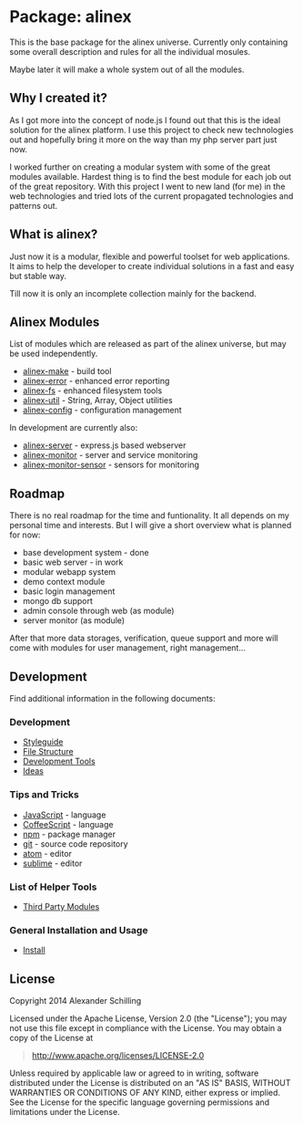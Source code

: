 Package: alinex
=================================================

This is the base package for the alinex universe. Currently only
containing some overall description and rules for all the individual mosules.

Maybe later it will make a whole system out of all the modules.


Why I created it?
-------------------------------------------------

As I got more into the concept of node.js I found out that this is the ideal
solution for the alinex platform. I use this project to check new technologies
out and hopefully bring it more on the way than my php server part just now.

I worked further on creating a modular system with some of the great modules
available. Hardest thing is to find the best module for each job out of the
great repository.
With this project I went to new land (for me) in the web technologies and tried
lots of the current propagated technologies and patterns out.


What is alinex?
-------------------------------------------------

Just now it is a modular, flexible and powerful toolset for web applications.
It aims to help the developer to create individual solutions in a fast and easy
but stable way.

Till now it is only an incomplete collection mainly for the backend.


Alinex Modules
-------------------------------------------------

List of modules which are released as part of the alinex universe, but may be
used independently.

- [alinex-make](https://alinex.github.io/node-make/) - build tool
- [alinex-error](https://alinex.github.io/node-error/) - enhanced error reporting
- [alinex-fs](https://alinex.github.io/node-fs/) - enhanced filesystem tools
- [alinex-util](https://alinex.github.io/node-util/) - String, Array, Object utilities
- [alinex-config](https://alinex.github.io/node-config/) - configuration management

In development are currently also:

- [alinex-server](https://alinex.github.io/node-config/) -
  express.js based webserver
- [alinex-monitor](https://alinex.github.io/node-monitor/) -
  server and service monitoring
- [alinex-monitor-sensor](https://alinex.github.io/node-monitor-sensor/) -
  sensors for monitoring


Roadmap
-------------------------------------------------

There is no real roadmap for the time and funtionality. It all depends on my
personal time and interests. But I will give a short overview what is planned
for now:

- base development system - done
- basic web server - in work
- modular webapp system
- demo context module
- basic login management
- mongo db support
- admin console through web (as module)
- server monitor (as module)

After that more data storages, verification, queue support and more will come
with modules for user management, right management...


Development
-------------------------------------------------

Find additional information in the following documents:

### Development

- [Styleguide](src/doc/styleguide.md)
- [File Structure](src/doc/filestructure.md)
- [Development Tools](src/doc/developtools.md)
- [Ideas](src/doc/ideas.md)

### Tips and Tricks

- [JavaScript](src/doc/javascript.md) - language
- [CoffeeScript](src/doc/coffee.md) - language
- [npm](src/doc/npm.md) - package manager
- [git](src/doc/git.md) - source code repository
- [atom](src/doc/atom.md) - editor
- [sublime](src/doc/sublime.md) - editor

### List of Helper Tools

- [Third Party Modules](src/doc/3rdparty.md)

### General Installation and Usage

- [Install](src/doc/install.md)


License
-------------------------------------------------

Copyright 2014 Alexander Schilling

Licensed under the Apache License, Version 2.0 (the "License");
you may not use this file except in compliance with the License.
You may obtain a copy of the License at

>  <http://www.apache.org/licenses/LICENSE-2.0>

Unless required by applicable law or agreed to in writing, software
distributed under the License is distributed on an "AS IS" BASIS,
WITHOUT WARRANTIES OR CONDITIONS OF ANY KIND, either express or implied.
See the License for the specific language governing permissions and
limitations under the License.
